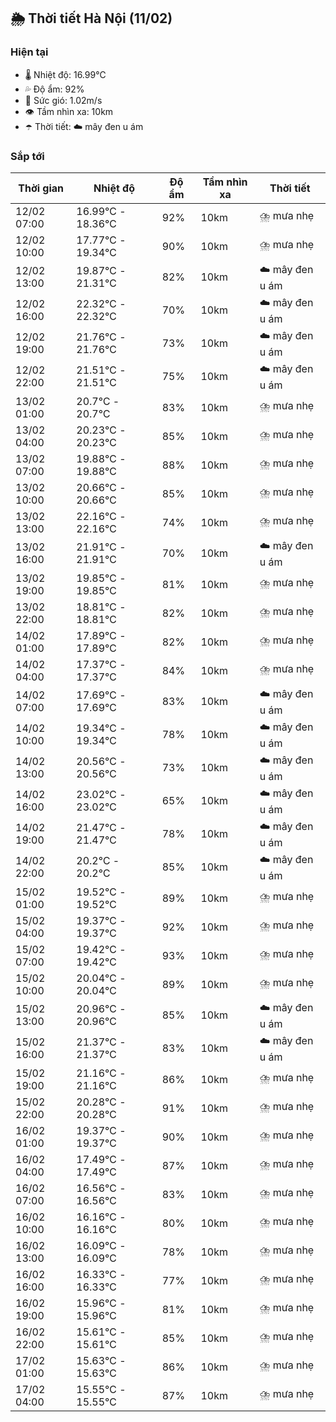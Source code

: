 ## 🌦️ Thời tiết Hà Nội (11/02)

### Hiện tại

- 🌡️ Nhiệt độ: 16.99℃
- 💦 Độ ẩm: 92%
- 💨 Sức gió: 1.02m/s
- 👁️ Tầm nhìn xa: 10km
- ☂️ Thời tiết: ☁️ mây đen u ám

### Sắp tới

| Thời gian | Nhiệt độ | Độ ẩm | Tầm nhìn xa | Thời tiết |
| --- | --- | --- | --- | --- |
| 12/02 07:00 | 16.99℃ - 18.36℃ | 92% | 10km | ⛈️ mưa nhẹ |
| 12/02 10:00 | 17.77℃ - 19.34℃ | 90% | 10km | ⛈️ mưa nhẹ |
| 12/02 13:00 | 19.87℃ - 21.31℃ | 82% | 10km | ☁️ mây đen u ám |
| 12/02 16:00 | 22.32℃ - 22.32℃ | 70% | 10km | ☁️ mây đen u ám |
| 12/02 19:00 | 21.76℃ - 21.76℃ | 73% | 10km | ☁️ mây đen u ám |
| 12/02 22:00 | 21.51℃ - 21.51℃ | 75% | 10km | ☁️ mây đen u ám |
| 13/02 01:00 | 20.7℃ - 20.7℃ | 83% | 10km | ⛈️ mưa nhẹ |
| 13/02 04:00 | 20.23℃ - 20.23℃ | 85% | 10km | ⛈️ mưa nhẹ |
| 13/02 07:00 | 19.88℃ - 19.88℃ | 88% | 10km | ⛈️ mưa nhẹ |
| 13/02 10:00 | 20.66℃ - 20.66℃ | 85% | 10km | ⛈️ mưa nhẹ |
| 13/02 13:00 | 22.16℃ - 22.16℃ | 74% | 10km | ⛈️ mưa nhẹ |
| 13/02 16:00 | 21.91℃ - 21.91℃ | 70% | 10km | ☁️ mây đen u ám |
| 13/02 19:00 | 19.85℃ - 19.85℃ | 81% | 10km | ⛈️ mưa nhẹ |
| 13/02 22:00 | 18.81℃ - 18.81℃ | 82% | 10km | ⛈️ mưa nhẹ |
| 14/02 01:00 | 17.89℃ - 17.89℃ | 82% | 10km | ⛈️ mưa nhẹ |
| 14/02 04:00 | 17.37℃ - 17.37℃ | 84% | 10km | ⛈️ mưa nhẹ |
| 14/02 07:00 | 17.69℃ - 17.69℃ | 83% | 10km | ☁️ mây đen u ám |
| 14/02 10:00 | 19.34℃ - 19.34℃ | 78% | 10km | ☁️ mây đen u ám |
| 14/02 13:00 | 20.56℃ - 20.56℃ | 73% | 10km | ☁️ mây đen u ám |
| 14/02 16:00 | 23.02℃ - 23.02℃ | 65% | 10km | ☁️ mây đen u ám |
| 14/02 19:00 | 21.47℃ - 21.47℃ | 78% | 10km | ☁️ mây đen u ám |
| 14/02 22:00 | 20.2℃ - 20.2℃ | 85% | 10km | ☁️ mây đen u ám |
| 15/02 01:00 | 19.52℃ - 19.52℃ | 89% | 10km | ⛈️ mưa nhẹ |
| 15/02 04:00 | 19.37℃ - 19.37℃ | 92% | 10km | ⛈️ mưa nhẹ |
| 15/02 07:00 | 19.42℃ - 19.42℃ | 93% | 10km | ⛈️ mưa nhẹ |
| 15/02 10:00 | 20.04℃ - 20.04℃ | 89% | 10km | ⛈️ mưa nhẹ |
| 15/02 13:00 | 20.96℃ - 20.96℃ | 85% | 10km | ☁️ mây đen u ám |
| 15/02 16:00 | 21.37℃ - 21.37℃ | 83% | 10km | ☁️ mây đen u ám |
| 15/02 19:00 | 21.16℃ - 21.16℃ | 86% | 10km | ⛈️ mưa nhẹ |
| 15/02 22:00 | 20.28℃ - 20.28℃ | 91% | 10km | ⛈️ mưa nhẹ |
| 16/02 01:00 | 19.37℃ - 19.37℃ | 90% | 10km | ⛈️ mưa nhẹ |
| 16/02 04:00 | 17.49℃ - 17.49℃ | 87% | 10km | ⛈️ mưa nhẹ |
| 16/02 07:00 | 16.56℃ - 16.56℃ | 83% | 10km | ⛈️ mưa nhẹ |
| 16/02 10:00 | 16.16℃ - 16.16℃ | 80% | 10km | ⛈️ mưa nhẹ |
| 16/02 13:00 | 16.09℃ - 16.09℃ | 78% | 10km | ⛈️ mưa nhẹ |
| 16/02 16:00 | 16.33℃ - 16.33℃ | 77% | 10km | ⛈️ mưa nhẹ |
| 16/02 19:00 | 15.96℃ - 15.96℃ | 81% | 10km | ⛈️ mưa nhẹ |
| 16/02 22:00 | 15.61℃ - 15.61℃ | 85% | 10km | ⛈️ mưa nhẹ |
| 17/02 01:00 | 15.63℃ - 15.63℃ | 86% | 10km | ⛈️ mưa nhẹ |
| 17/02 04:00 | 15.55℃ - 15.55℃ | 87% | 10km | ⛈️ mưa nhẹ |

